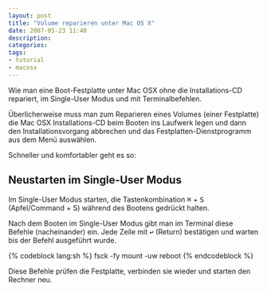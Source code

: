 ```yaml
---
layout: post
title: "Volume reparieren unter Mac OS X"
date: 2007-05-23 11:40
description: 
categories:
tags: 
- tutorial
- macosx
---
```


Wie man eine Boot-Festplatte unter Mac OSX ohne die Installations-CD repariert, im Single-User Modus und mit Terminalbefehlen.

<!-- more -->

Überlicherweise muss man zum Reparieren eines Volumes (einer Festplatte) die Mac OSX Installations-CD beim Booten ins Laufwerk legen und dann den Installationsvorgang abbrechen und das Festplatten-Dienstprogramm aus dem Menü auswählen.

Schneller und komfortabler geht es so:

## Neustarten im Single-User Modus

Im Single-User Modus starten, die Tastenkombination <kbd>⌘</kbd> + <kbd>S</kbd> (Apfel/Command + S) während des Bootens gedrückt halten.

Nach dem Booten im Single-User Modus gibt man im Terminal diese Befehle (nacheinander) ein. Jede Zeile mit <kbd>↩</kbd> (Return) bestätigen und warten bis der Befehl ausgeführt wurde.

{% codeblock lang:sh %}
fsck -fy
mount -uw
reboot
{% endcodeblock %}

Diese Befehle prüfen die Festplatte, verbinden sie wieder und starten den Rechner neu.

